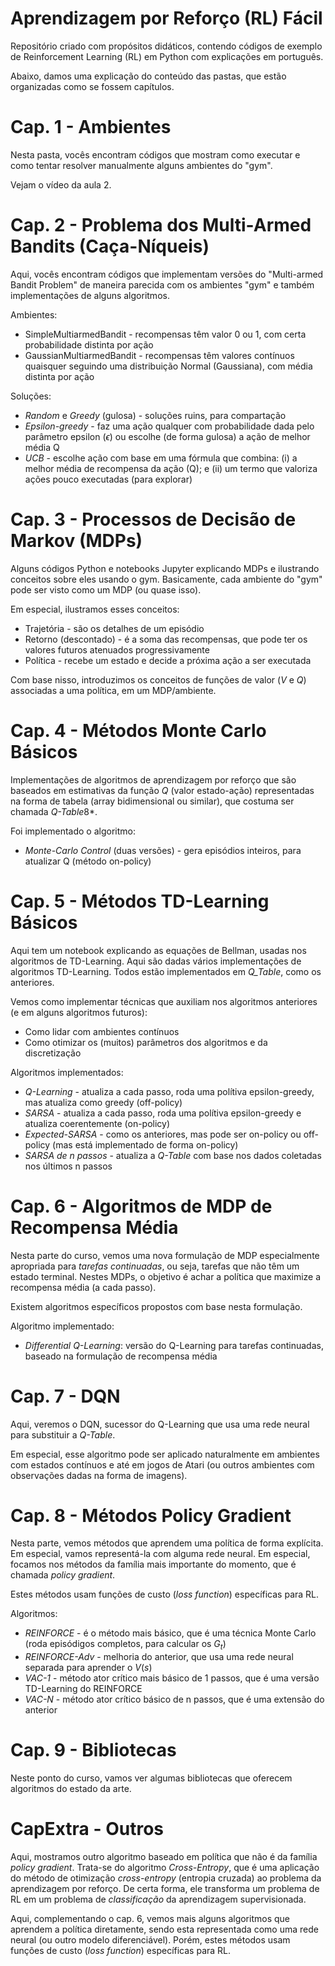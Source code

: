 # Aprendizagem por Reforço (RL) Fácil

Repositório criado com propósitos didáticos, contendo códigos de exemplo de Reinforcement Learning (RL) em Python com explicações em português.

Abaixo, damos uma explicação do conteúdo das pastas, que estão organizadas como se fossem capítulos.

# Cap. 1 - Ambientes
Nesta pasta, vocês encontram códigos que mostram como executar e como tentar resolver manualmente alguns ambientes do "gym".

Vejam o vídeo da aula 2.

# Cap. 2 - Problema dos Multi-Armed Bandits (Caça-Níqueis)
Aqui, vocês encontram códigos que implementam versões do "Multi-armed Bandit Problem" de maneira parecida com os ambientes "gym"
e também implementações de alguns algoritmos.

Ambientes:
- SimpleMultiarmedBandit - recompensas têm valor 0 ou 1, com certa probabilidade distinta por ação
- GaussianMultiarmedBandit - recompensas têm valores contínuos quaisquer seguindo uma distribuição Normal (Gaussiana), com média distinta por ação

Soluções:
- *Random* e *Greedy* (gulosa) - soluções ruins, para compartação
- *Epsilon-greedy* - faz uma ação qualquer com probabilidade dada pelo parâmetro epsilon ($\epsilon$) ou escolhe (de forma gulosa) a ação de melhor média Q
- *UCB* - escolhe ação com base em uma fórmula que combina: (i) a melhor média de recompensa da ação (Q); e (ii) um termo que valoriza ações pouco executadas (para explorar)

# Cap. 3 - Processos de Decisão de Markov (MDPs)
Alguns códigos Python e notebooks Jupyter explicando MDPs e ilustrando conceitos sobre eles usando o gym.
Basicamente, cada ambiente do "gym" pode ser visto como um MDP (ou quase isso).

Em especial, ilustramos esses conceitos:
- Trajetória - são os detalhes de um episódio
- Retorno (descontado) - é a soma das recompensas, que pode ter os valores futuros atenuados progressivamente
- Política - recebe um estado e decide a próxima ação a ser executada

Com base nisso, introduzimos os conceitos de funções de valor ($V$ e $Q$) associadas a uma política, em um MDP/ambiente.


# Cap. 4 - Métodos Monte Carlo Básicos

Implementações de algoritmos de aprendizagem por reforço que são baseados em estimativas da função $Q$ (valor estado-ação)
representadas na forma de tabela (array bidimensional ou similar), que costuma ser chamada *Q-Table*8*.

Foi implementado o algoritmo:
- *Monte-Carlo Control* (duas versões) - gera episódios inteiros, para atualizar Q (método on-policy)


# Cap. 5 - Métodos TD-Learning Básicos

Aqui tem um notebook explicando as equações de Bellman, usadas nos algoritmos de TD-Learning. Aqui são dadas vários 
implementações de algoritmos TD-Learning. Todos estão implementados em *Q_Table*, como os anteriores.

Vemos como implementar técnicas que auxiliam nos algoritmos anteriores (e em alguns algoritmos futuros):
- Como lidar com ambientes contínuos
- Como otimizar os (muitos) parâmetros dos algoritmos e da discretização

Algoritmos implementados:
- *Q-Learning* - atualiza a cada passo, roda uma polítiva epsilon-greedy, mas atualiza como greedy (off-policy)
- *SARSA* - atualiza a cada passo, roda uma polítiva epsilon-greedy e atualiza coerentemente (on-policy)
- *Expected-SARSA* - como os anteriores, mas pode ser on-policy ou off-policy (mas está implementado de forma on-policy)
- *SARSA de n passos* - atualiza a *Q-Table* com base nos dados coletadas nos últimos n passos


# Cap. 6 - Algoritmos de MDP de Recompensa Média

Nesta parte do curso, vemos uma nova formulação de MDP especialmente apropriada para *tarefas continuadas*, ou seja, tarefas que não 
têm um estado terminal. Nestes MDPs, o objetivo é achar a política que maximize a recompensa média (a cada passo).

Existem algoritmos específicos propostos com base nesta formulação.

Algoritmo implementado:
- *Differential Q-Learning*: versão do Q-Learning para tarefas continuadas, baseado na formulação de recompensa média


# Cap. 7 - DQN

Aqui, veremos o DQN, sucessor do Q-Learning que usa uma rede neural para substituir a *Q-Table*.

Em especial, esse algoritmo pode ser aplicado naturalmente em ambientes com estados contínuos e até em jogos de Atari
(ou outros ambientes com observações dadas na forma de imagens).


# Cap. 8 - Métodos Policy Gradient

Nesta parte, vemos métodos que aprendem uma política de forma explícita. Em especial, vamos representá-la com alguma rede neural.
Em especial, focamos nos métodos da família mais importante do momento, que é chamada *policy gradient*. 

Estes métodos usam funções de custo (*loss function*) específicas para RL.

Algoritmos:
- *REINFORCE* - é o método mais básico, que é uma técnica Monte Carlo (roda episódigos completos, para calcular os $G_t$)
- *REINFORCE-Adv* - melhoria do anterior, que usa uma rede neural separada para aprender o $V(s)$
- *VAC-1* - método ator crítico mais básico de 1 passos, que é uma versão TD-Learning do REINFORCE
- *VAC-N* - método ator crítico básico de n passos, que é uma extensão do anterior


# Cap. 9 - Bibliotecas

Neste ponto do curso, vamos ver algumas bibliotecas que oferecem algoritmos do estado da arte.


# CapExtra - Outros

Aqui, mostramos outro algoritmo baseado em política que não é da família *policy gradient*. Trata-se do algoritmo *Cross-Entropy*,
que é uma aplicação do método de otimização *cross-entropy* (entropia cruzada) ao problema da aprendizagem por reforço.
De certa forma, ele transforma um problema de RL em um problema de *classificação* da aprendizagem supervisionada.

Aqui, complementando o cap. 6, vemos mais alguns algoritmos que aprendem a política diretamente, sendo esta representada 
como uma rede neural (ou outro modelo diferenciável). Porém, estes métodos usam funções de custo (*loss function*) específicas
para RL.
